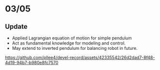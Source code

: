 # 03/05

## Update
- Applied Lagrangian equation of motion for simple pendulum
- Act as fundamental knowledge for modeling and control.
- May extend to inverted pendulum for balancing robot in future.

https://github.com/pllee4/devel-record/assets/42335542/26d2dad7-8f48-4d19-94b7-b980e8fc7570